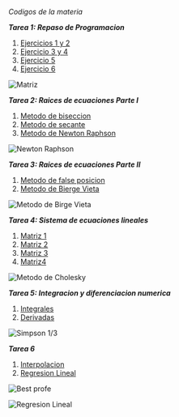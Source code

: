 
*Codigos de la materia*
  
***Tarea 1: Repaso de Programacion*** 
   1. [Ejercicios 1 y 2](https://github.com/maquinadefuego09/proyecto/blob/main/Ejercicio%201%20y%202%2C%20Tarea%201.py)
   2. [Ejercicio 3 y 4](https://github.com/maquinadefuego09/proyecto/blob/main/Ejercicio%203%20y%204%2C%20Tarea%201.py)
   3. [Ejercicio 5](https://github.com/maquinadefuego09/proyecto/blob/main/Ejercicio%205%2C%20Tarea%201.py)
   4. [Ejercicio 6](https://github.com/maquinadefuego09/proyecto/blob/main/Ejercicio%206%2C%20Tarea%201.py)

![Matriz](https://www.profesor10demates.com/wp-content/uploads/2021/01/Determinante-de-una-matriz-4x4-ejercicios-resueltos.png)

***Tarea 2: Raices de ecuaciones Parte I*** 
   1. [Metodo de biseccion](https://github.com/maquinadefuego09/proyecto/blob/main/Metododebiseccion.py)
   2. [Metodo de secante](https://github.com/maquinadefuego09/proyecto/blob/main/metododesecante.py)
   3. [Metodo de Newton Raphson](https://github.com/maquinadefuego09/proyecto/blob/main/newtonraphson.py)

![Newton Raphson](https://cdn.goconqr.com/uploads/media/image/10507969/desktop_3672d64c-302a-4b41-9032-31ee12030f4a.png)

***Tarea 3: Raices de ecuaciones Parte II*** 
   1. [Metodo de false posicion](https://github.com/maquinadefuego09/proyecto/blob/main/Falsa%20Posicion.py)
   2. [Metodo de Bierge Vieta](https://github.com/maquinadefuego09/proyecto/blob/main/MetodoBiergeVieta.py)

![Metodo de Birge Vieta](https://encrypted-tbn0.gstatic.com/images?q=tbn:ANd9GcR0HVvGJmiRAe76lIqK48Sd0Ym1cnrUxfVyaQ&s)

***Tarea 4: Sistema de ecuaciones lineales*** 
   1. [Matriz 1](https://github.com/maquinadefuego09/proyecto/blob/main/Matriz%201.py)
   2. [Matriz 2](https://github.com/maquinadefuego09/proyecto/blob/main/Matriz%202.py)
   3. [Matriz 3](https://github.com/maquinadefuego09/proyecto/blob/main/Matriz%203.py)
   4. [Matriz4 ](https://github.com/maquinadefuego09/proyecto/blob/main/Matriz%204.py)

![Metodo de Cholesky](https://media.licdn.com/dms/image/v2/D4D12AQHnpQoVF2rgXQ/article-cover_image-shrink_720_1280/article-cover_image-shrink_720_1280/0/1656876001611?e=2147483647&v=beta&t=Ph-mXeBG9FjDjuqtlr1b87ZFc622gD20kR8WKHPtBVk)

***Tarea 5: Integracion y diferenciacion numerica*** 
   1. [Integrales](https://github.com/maquinadefuego09/proyecto/blob/main/Integrales%20Final%201.py)
   2. [Derivadas](https://github.com/maquinadefuego09/proyecto/blob/main/Derivadas%20final%201.py)

![Simpson 1/3](https://encrypted-tbn0.gstatic.com/images?q=tbn:ANd9GcQpO33Mx9ArVY6d3tTOwtB-zEUUyTDLyx_aRw&s)

***Tarea 6*** 
   1. [Interpolacion](https://github.com/maquinadefuego09/proyecto/blob/main/Regresion%20Lineal.py)
   2. [Regresion Lineal](https://github.com/maquinadefuego09/proyecto/blob/main/Regresion%20Lineal.py)



![Best profe](https://i.ytimg.com/vi/X2Osytcx8qA/sddefault.jpg)

![Regresion Lineal](https://belver.clavijero.edu.mx/cursos/nme/semestre5/probyest_1/s4/contenidos/t2p3f01.png)



